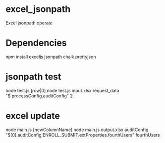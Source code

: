 # excel_jsonpath
Excel jsonpath operate

# Dependencies
npm install exceljs jsonpath chalk prettyjson

# jsonpath test
node test.js <xlsx> <columnTitle> <jsonPaht> [row|0]
node test.js input.xlsx request_data "$.processConfig.auditConfig" 2

# excel update
node main.js <xlsx> <columnTitle> <jsonPath> [newColumnName]
node main.js output.xlsx auditConfig "$[0].auditConfig.ENROLL_SUBMIT.extProperties.fourthUsers" fourthUsers

